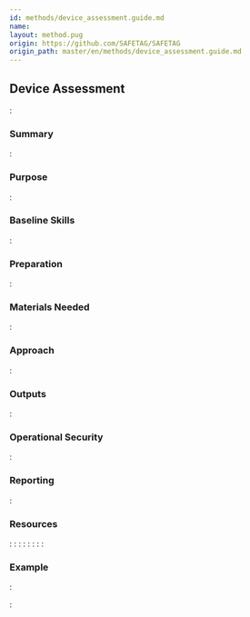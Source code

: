 ```yaml
---
id: methods/device_assessment.guide.md
name: 
layout: method.pug
origin: https://github.com/SAFETAG/SAFETAG
origin_path: master/en/methods/device_assessment.guide.md
---
```

## Device Assessment

:[](guides/device_assessment/quote.md)
### Summary

:[](guides/device_assessment/summary.md)
### Purpose

:[](guides/device_assessment/purpose.md)
### Baseline Skills

:[](guides/device_assessment/baseline_skills.md)
### Preparation

:[](guides/device_assessment/preparation.md)
### Materials Needed

:[](guides/device_assessment/materials_needed.md)
### Approach

:[](guides/device_assessment/approach.md)
### Outputs

:[](guides/device_assessment/output.md)
### Operational Security

:[](guides/device_assessment/operational_security.md)
### Reporting

:[](guides/device_assessment/reporting.md)
### Resources

:[](../references/device_assessment.overview.md)
:[](../references/password_security.md)
:[](../references/privilege_separation.md)
:[](../references/examining_firewalls.md)
:[](../references/software_versions.md)
:[](../references/device_encryption.md)
:[](../references/anti_virus.md)
:[](../references/one_off_services.md)
### Example

:[](guides/device_assessment/examples/device_checklist/index.md)

:[](../references/footnotes.md)
